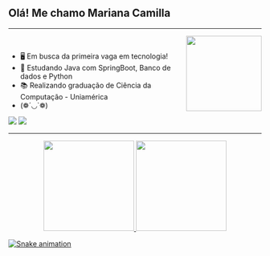 ## Olá! Me chamo Mariana Camilla
<hr><img align="right" width="150" src="https://media.giphy.com/media/LmNwrBhejkK9EFP504/giphy.gif"/>
<div style="display: inline_block"><br>
  
* 🖥️ Em busca da primeira vaga em tecnologia!
* 🧠 Estudando Java com SpringBoot, Banco de dados e Python
* 📚 Realizando graduação de Ciência da Computação - Uniamérica
* (❁´◡`❁)


</div>
  <a href="https://www.linkedin.com/in/marianacamilla/" target="_blank"><img src="https://img.shields.io/badge/-LinkedIn-%230077B5?style=for-the-badge&logo=linkedin&logoColor=white" target="_blank"></a>
  <a href="https://www.instagram.com/marinkyouko/" target="_blank"><img src="https://img.shields.io/badge/-Instagram-%23E4405F?style=for-the-badge&logo=instagram&logoColor=white" target="_blank"></a>
</div>
<hr>

<div align="center">
  <a href="https://github.com/marianacamilla">
  <img height="180em" src="https://github-readme-stats.vercel.app/api?username=marianacamilla&show_icons=true&theme=dracula&include_all_commits=true&count_private=true"/>
  <img height="180em" src="https://github-readme-stats.vercel.app/api/top-langs/?username=marianacamilla&layout=compact&langs_count=7&theme=dracula"/>
</div>
  
  ![Snake animation](https://github.com/marianacamilla/marianacamilla/blob/output/github-contribution-grid-snake.svg)

